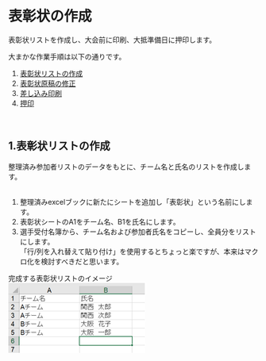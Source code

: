 # 表彰状の作成  

表彰状リストを作成し、大会前に印刷、大抵準備日に押印します。  

大まかな作業手順は以下の通りです。  
1. [表彰状リストの作成](#1.表彰状リストの作成)  
2. [表彰状原稿の修正](#2.表彰状原稿の修正)  
3. [差し込み印刷](#3.差し込み印刷)
4. [押印](#4.押印)

<br>

## 1.表彰状リストの作成

整理済み参加者リストのデータをもとに、チーム名と氏名のリストを作成します。  
<br>

1. 整理済みexcelブックに新たにシートを追加し「表彰状」という名前にします。  
2. 表彰状シートのA1をチーム名、B1を氏名にします。 
3. 選手受付名簿から、チーム名および参加者氏名をコピーし、全員分をリストにします。<br>「行/列を入れ替えて貼り付け」を使用するとちょっと楽ですが、本来はマクロ化を検討すべきだと思います。

完成する表彰状リストのイメージ  
![表彰状リストのイメージ](../../img/certificateList.png)  





